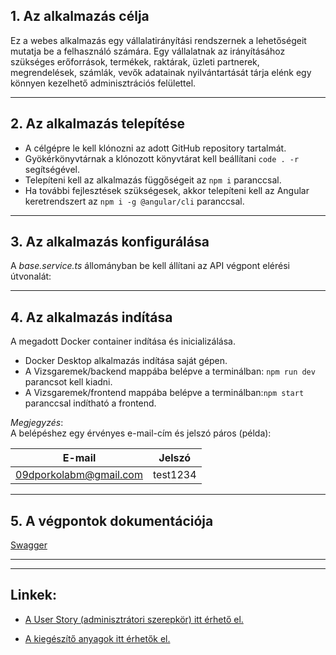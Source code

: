 ## **1. Az alkalmazás célja**

Ez a webes alkalmazás egy vállalatirányítási rendszernek a lehetőségeit mutatja be a felhasználó számára. Egy vállalatnak az irányításához szükséges erőforrások, termékek, raktárak, üzleti partnerek, megrendelések, számlák, vevők adatainak nyilvántartását tárja elénk egy könnyen kezelhető adminisztrációs felülettel. 

---

## **2. Az alkalmazás telepítése**

- A célgépre le kell klónozni az adott GitHub repository tartalmát.
- Gyökérkönyvtárnak a klónozott könyvtárat kell beállítani `code . -r` segítségével.
- Telepíteni kell az alkalmazás függőségeit az `npm i` paranccsal.
- Ha további fejlesztések szükségesek, akkor telepíteni kell az Angular keretrendszert az `npm i -g @angular/cli` paranccsal.

---

## **3. Az alkalmazás konfigurálása**

A _base.service.ts_ állományban be kell állítani az API végpont elérési útvonalát:  

[comment]: <> (Kiegészítés később - pl. http://localhost:3000)

---

## **4. Az alkalmazás indítása**

A megadott Docker container indítása és inicializálása.

-  Docker Desktop alkalmazás indítása saját gépen.
-  A Vizsgaremek/backend mappába belépve a terminálban: `npm run dev` parancsot kell kiadni.  
-  A Vizsgaremek/frontend mappába belépve a terminálban:`npm start` paranccsal indítható a frontend.

_Megjegyzés_:  
A belépéshez egy érvényes e-mail-cím és jelszó páros (példa):  

E-mail | Jelszó
------------ | -------------
09dporkolabm@gmail.com | test1234

---

## **5. A végpontok dokumentációja**

[Swagger](https://)

---
---

## **Linkek:**  

- [A User Story (adminisztrátori szerepkör) itt érhető el.](https://github.com/Desszi/Vizsgaremek/blob/main/README.md)

- [A kiegészítő anyagok itt érhetők el.]()

